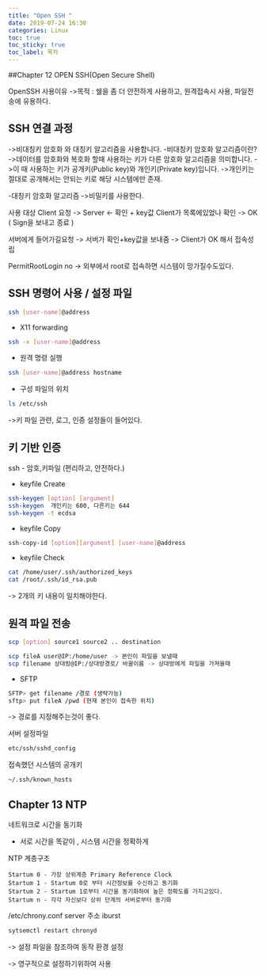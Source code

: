 ```yaml
---
title: "Open SSH "
date: 2019-07-24 16:30
categories: Linux
toc: true
toc_sticky: true
toc_label: 목차 
---
```


##Chapter 12 OPEN SSH(Open Secure Shell)

OpenSSH 사용이유 
->목적 : 쉘을 좀 더 안전하게 사용하고, 원격접속시 사용, 파일전송에 유용하다.

## SSH 연결 과정
->비대칭키 암호화 와 대칭키 알고리즘을 사용합니다.
-비대칭키 암호화 알고리즘이란?
->데이터를 암호화와 복호화 할때 사용하는 키가 다른 암호화 알고리즘을 의미합니다.
->이 때 사용하는 키가 공개키(Public key)와 개인키(Private key)입니다.
->개인키는 절대로 공개해서는 안되는 키로 해당 시스템에만 존재.


-대칭키 암호화 알고리즘
->비밀키를 사용한다. 

사용                                              대상
Client                 요청 ->                    Server
                   <- 확인 + key값                Client가 목록에있었나 확인
                    -> OK ( Sign을 보내고 종료 )
  
 서버에게 들어가길요청 -> 서버가 확인+key값을 보내줌 -> Client가 OK 해서 접속성립
 
 PermitRootLogin no -> 외부에서 root로 접속하면 시스템이 망가질수도있다.

 

## SSH 명령어 사용 / 설정 파일

```bash
ssh [user-name]@address 
```
- X11 forwarding
```bash
ssh -x [user-name]@address
```
- 원격 명령 실행
```bash
ssh [user-name]@address hostname
```
- 구성 파일의 위치
```bash
ls /etc/ssh
```
->키 파일 관련, 로그, 인증  설정들이 들어있다.


## 키 기반 인증

ssh - 암호,키파일 (편리하고, 안전하다.)

- keyfile Create
```bash
ssh-keygen [option] [argument]
ssh-keygen  개인키는 600, 다른키는 644
ssh-keygen -t ecdsa
```
- keyfile Copy
```bash
ssh-copy-id [option][argument] [user-name]@address
```
- keyfile Check
```bash
cat /home/user/.ssh/authorized_keys 
cat /root/.ssh/id_rsa.pub 
```
-> 2개의 키 내용이 일치해야한다.

## 원격 파일 전송
```bash
scp [option] source1 source2 .. destination

scp fileA user@IP:/home/user -> 본인이 파일을 보낼때
scp filename 상대방@IP:/상대방경로/ 바꿀이름 -> 상대방에게 파일을 가져올때 
```

-  SFTP
```bash
SFTP> get filename /경로 (생략가능)
sftp> put fileA /pwd (현재 본인이 접속한 위치)
```
-> 경로를 지정해주는것이 좋다.

서버 설정파일 
```bash
etc/ssh/sshd_config
```

접속했던 시스템의 공개키 
```bash
~/.ssh/known_hosts
```


## Chapter 13 NTP

네트워크로 시간을 동기화
- 서로 시간을 똑같이 , 시스템 시간을 정확하게

NTP 계층구조
```shell
Startum 0 - 가장 상위계층 Primary Reference Clock 
Startum 1 - Startum 0로 부터 시간정보를 수신하고 동기화
Startum 2 - Startum 1로부터 시간을 동기화하여 높은 정확도를 가지고있다.
Startum n - 각각 자신보다 상위 단계의 서버로부터 동기화 
```

/etc/chrony.conf 
server 주소 iburst 
```bash
sytsemctl restart chronyd
```
-> 설정 파일을 참조하여 동작 환경 설정

-> 영구적으로 설정하기위하여 사용 


